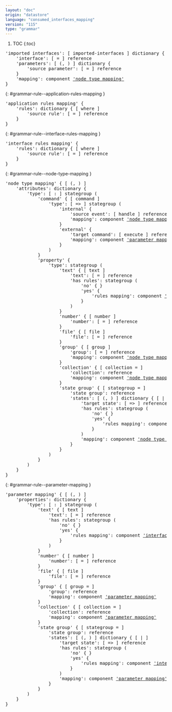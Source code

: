 ```yaml
---
layout: "doc"
origin: "datastore"
language: "consumed_interfaces_mapping"
version: "115"
type: "grammar"
---
```


1. TOC
{:toc}


<div class="language-js highlighter-rouge">
<div class="highlight">
<pre class="highlight language-js code-custom">
'<span class="token string">imported interfaces</span>': [ <span class="token operator">imported-interfaces</span> ] dictionary {
	'<span class="token string">interface</span>': [ <span class="token operator">=</span> ] reference
	'<span class="token string">parameters</span>': [ <span class="token operator">(</span>, <span class="token operator">)</span> ] dictionary {
		'<span class="token string">source parameter</span>': [ <span class="token operator">=</span> ] reference
	}
	'<span class="token string">mapping</span>': component <a href="#grammar-rule--node-type-mapping">'node type mapping'</a>
}
</pre>
</div>
</div>

{: #grammar-rule--application-rules-mapping }
<div class="language-js highlighter-rouge">
<div class="highlight">
<pre class="highlight language-js code-custom">
'<span class="token string">application rules mapping</span>' {
	'<span class="token string">rules</span>': dictionary { [ <span class="token operator">where</span> ]
		'<span class="token string">source rule</span>': [ <span class="token operator">=</span> ] reference
	}
}
</pre>
</div>
</div>

{: #grammar-rule--interface-rules-mapping }
<div class="language-js highlighter-rouge">
<div class="highlight">
<pre class="highlight language-js code-custom">
'<span class="token string">interface rules mapping</span>' {
	'<span class="token string">rules</span>': dictionary { [ <span class="token operator">where</span> ]
		'<span class="token string">source rule</span>': [ <span class="token operator">=</span> ] reference
	}
}
</pre>
</div>
</div>

{: #grammar-rule--node-type-mapping }
<div class="language-js highlighter-rouge">
<div class="highlight">
<pre class="highlight language-js code-custom">
'<span class="token string">node type mapping</span>' { [ <span class="token operator">(</span>, <span class="token operator">)</span> ]
	'<span class="token string">attributes</span>': dictionary {
		'<span class="token string">type</span>': [ <span class="token operator">:</span> ] stategroup (
			'<span class="token string">command</span>' { [ <span class="token operator">command</span> ]
				'<span class="token string">type</span>': [ <span class="token operator">=></span> ] stategroup (
					'<span class="token string">internal</span>' {
						'<span class="token string">source event</span>': [ <span class="token operator">handle</span> ] reference
						'<span class="token string">mapping</span>': component <a href="#grammar-rule--node-type-mapping">'node type mapping'</a>
					}
					'<span class="token string">external</span>' {
						'<span class="token string">target command</span>': [ <span class="token operator">execute</span> ] reference
						'<span class="token string">mapping</span>': component <a href="#grammar-rule--parameter-mapping">'parameter mapping'</a>
					}
				)
			}
			'<span class="token string">property</span>' {
				'<span class="token string">type</span>': stategroup (
					'<span class="token string">text</span>' { [ <span class="token operator">text</span> ]
						'<span class="token string">text</span>': [ <span class="token operator">=</span> ] reference
						'<span class="token string">has rules</span>': stategroup (
							'<span class="token string">no</span>' { }
							'<span class="token string">yes</span>' {
								'<span class="token string">rules mapping</span>': component <a href="#grammar-rule--application-rules-mapping">'application rules mapping'</a>
							}
						)
					}
					'<span class="token string">number</span>' { [ <span class="token operator">number</span> ]
						'<span class="token string">number</span>': [ <span class="token operator">=</span> ] reference
					}
					'<span class="token string">file</span>' { [ <span class="token operator">file</span> ]
						'<span class="token string">file</span>': [ <span class="token operator">=</span> ] reference
					}
					'<span class="token string">group</span>' { [ <span class="token operator">group</span> ]
						'<span class="token string">group</span>': [ <span class="token operator">=</span> ] reference
						'<span class="token string">mapping</span>': component <a href="#grammar-rule--node-type-mapping">'node type mapping'</a>
					}
					'<span class="token string">collection</span>' { [ <span class="token operator">collection</span> <span class="token operator">=</span> ]
						'<span class="token string">collection</span>': reference
						'<span class="token string">mapping</span>': component <a href="#grammar-rule--node-type-mapping">'node type mapping'</a>
					}
					'<span class="token string">state group</span>' { [ <span class="token operator">stategroup</span> <span class="token operator">=</span> ]
						'<span class="token string">state group</span>': reference
						'<span class="token string">states</span>': [ <span class="token operator">(</span>, <span class="token operator">)</span> ] dictionary { [ <span class="token operator">|</span> ]
							'<span class="token string">target state</span>': [ <span class="token operator">=></span> ] reference
							'<span class="token string">has rules</span>': stategroup (
								'<span class="token string">no</span>' { }
								'<span class="token string">yes</span>' {
									'<span class="token string">rules mapping</span>': component <a href="#grammar-rule--application-rules-mapping">'application rules mapping'</a>
								}
							)
							'<span class="token string">mapping</span>': component <a href="#grammar-rule--node-type-mapping">'node type mapping'</a>
						}
					}
				)
			}
		)
	}
}
</pre>
</div>
</div>

{: #grammar-rule--parameter-mapping }
<div class="language-js highlighter-rouge">
<div class="highlight">
<pre class="highlight language-js code-custom">
'<span class="token string">parameter mapping</span>' { [ <span class="token operator">(</span>, <span class="token operator">)</span> ]
	'<span class="token string">properties</span>': dictionary {
		'<span class="token string">type</span>': [ <span class="token operator">:</span> ] stategroup (
			'<span class="token string">text</span>' { [ <span class="token operator">text</span> ]
				'<span class="token string">text</span>': [ <span class="token operator">=</span> ] reference
				'<span class="token string">has rules</span>': stategroup (
					'<span class="token string">no</span>' { }
					'<span class="token string">yes</span>' {
						'<span class="token string">rules mapping</span>': component <a href="#grammar-rule--interface-rules-mapping">'interface rules mapping'</a>
					}
				)
			}
			'<span class="token string">number</span>' { [ <span class="token operator">number</span> ]
				'<span class="token string">number</span>': [ <span class="token operator">=</span> ] reference
			}
			'<span class="token string">file</span>' { [ <span class="token operator">file</span> ]
				'<span class="token string">file</span>': [ <span class="token operator">=</span> ] reference
			}
			'<span class="token string">group</span>' { [ <span class="token operator">group</span> <span class="token operator">=</span> ]
				'<span class="token string">group</span>': reference
				'<span class="token string">mapping</span>': component <a href="#grammar-rule--parameter-mapping">'parameter mapping'</a>
			}
			'<span class="token string">collection</span>' { [ <span class="token operator">collection</span> <span class="token operator">=</span> ]
				'<span class="token string">collection</span>': reference
				'<span class="token string">mapping</span>': component <a href="#grammar-rule--parameter-mapping">'parameter mapping'</a>
			}
			'<span class="token string">state group</span>' { [ <span class="token operator">stategroup</span> <span class="token operator">=</span> ]
				'<span class="token string">state group</span>': reference
				'<span class="token string">states</span>': [ <span class="token operator">(</span>, <span class="token operator">)</span> ] dictionary { [ <span class="token operator">|</span> ]
					'<span class="token string">target state</span>': [ <span class="token operator">=></span> ] reference
					'<span class="token string">has rules</span>': stategroup (
						'<span class="token string">no</span>' { }
						'<span class="token string">yes</span>' {
							'<span class="token string">rules mapping</span>': component <a href="#grammar-rule--interface-rules-mapping">'interface rules mapping'</a>
						}
					)
					'<span class="token string">mapping</span>': component <a href="#grammar-rule--parameter-mapping">'parameter mapping'</a>
				}
			}
		)
	}
}
</pre>
</div>
</div>
